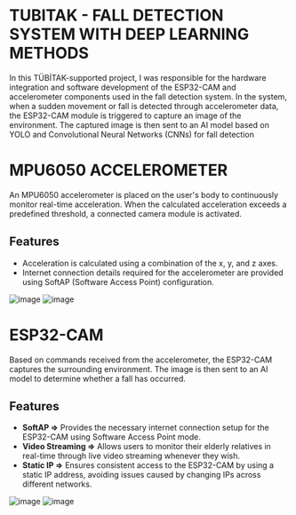 # TUBITAK - FALL DETECTION SYSTEM WITH DEEP LEARNING METHODS
In this TÜBİTAK-supported project, I was responsible for the hardware integration and software development of the ESP32-CAM and accelerometer components used in the fall detection system. In the system, when a sudden movement or fall is detected through accelerometer data, the ESP32-CAM module is triggered to capture an image of the environment. The captured image is then sent to an AI model based on YOLO and Convolutional Neural Networks (CNNs) for fall detection

# MPU6050 ACCELEROMETER
An MPU6050 accelerometer is placed on the user's body to continuously monitor real-time acceleration.
When the calculated acceleration exceeds a predefined threshold, a connected camera module is activated.

## Features
- Acceleration is calculated using a combination of the x, y, and z axes.  
- Internet connection details required for the accelerometer are provided using SoftAP (Software Access Point) configuration.

![image](https://github.com/user-attachments/assets/76be7f1c-46e2-4679-b5df-275957e8d798)
![image](https://github.com/user-attachments/assets/a2e1b691-653c-4891-bfb6-767a5848e172)

# ESP32-CAM
Based on commands received from the accelerometer, the ESP32-CAM captures the surrounding environment. The image is then sent to an AI model to determine whether a fall has occurred.

## Features
- **SoftAP =>** Provides the necessary internet connection setup for the ESP32-CAM using Software Access Point mode.  
- **Video Streaming =>** Allows users to monitor their elderly relatives in real-time through live video streaming whenever they wish.  
- **Static IP =>** Ensures consistent access to the ESP32-CAM by using a static IP address, avoiding issues caused by changing IPs across different networks.  

![image](https://github.com/user-attachments/assets/5f659469-6da1-42dc-9751-83aa2f74594c)
![image](https://github.com/user-attachments/assets/5567e449-6834-433c-a3c1-bb3a4de8e127)

